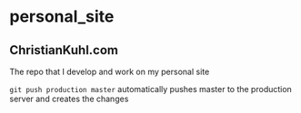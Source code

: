 # personal_site
## ChristianKuhl.com
The repo that I develop and work on my personal site

`git push production master` automatically pushes master to the production
server and creates the changes
